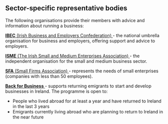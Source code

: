 ##  Sector-specific representative bodies

The following organisations provide their members with advice and information
about running a business:

[ **IBEC** (Irish Business and Employers Confederation) ](http://www.ibec.ie/)
\- the national umbrella organisation for business and employers, offering
support and advice to employers.

[ **ISME** (The Irish Small and Medium Enterprises Association)
](http://www.isme.ie/) \- the independent organisation for the small and
medium business sector.

[ **SFA** (Small Firms Association) ](http://www.sfa.ie/) \- represents the
needs of small enterprises (companies with less than 50 employees).

[ **Back for Business** ](https://www.backforbusiness.com/) \- supports
returning emigrants to start and develop businesses in Ireland. The programme
is open to:

  * People who lived abroad for at least a year and have returned to Ireland in the last 3 years 
  * Emigrants currently living abroad who are planning to return to Ireland in the near future 
